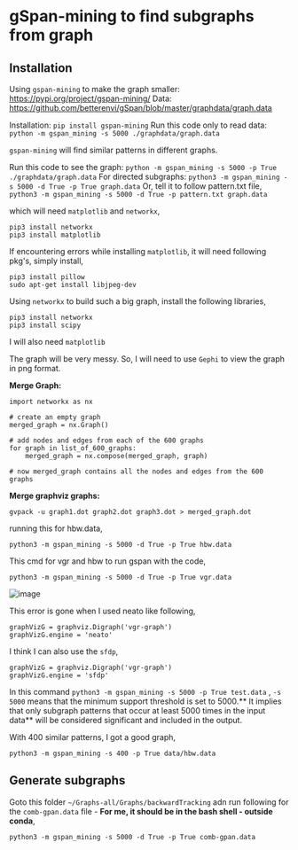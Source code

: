 # gSpan-mining to find subgraphs from graph

## Installation
Using `gspan-mining` to make the graph smaller: https://pypi.org/project/gspan-mining/
Data: https://github.com/betterenvi/gSpan/blob/master/graphdata/graph.data

Installation: `pip install gspan-mining`
Run this code only to read data: `python -m gspan_mining -s 5000 ./graphdata/graph.data`

`gspan-mining` will find similar patterns in different graphs.

Run this code to see the graph: `python -m gspan_mining -s 5000 -p True ./graphdata/graph.data`
For directed subgraphs: 
     `python3 -m gspan_mining -s 5000 -d True -p True graph.data`
     Or, tell it to follow pattern.txt file,
     `python3 -m gspan_mining -s 5000 -d True -p pattern.txt graph.data`

which will need `matplotlib` and `networkx`,
```
pip3 install networkx
pip3 install matplotlib
```
If encountering errors while installing `matplotlib`, it will need following pkg's, simply install,
```
pip3 install pillow
sudo apt-get install libjpeg-dev
```

Using `networkx` to build such a big graph, install the following libraries,
```
pip3 install networkx
pip3 install scipy
```
I will also need `matplotlib`

The graph will be very messy. So, I will need to use `Gephi` to view the graph in png format.

**__Merge Graph:__**
```
import networkx as nx

# create an empty graph
merged_graph = nx.Graph()

# add nodes and edges from each of the 600 graphs
for graph in list_of_600_graphs:
    merged_graph = nx.compose(merged_graph, graph)

# now merged_graph contains all the nodes and edges from the 600 graphs
```

**__Merge graphviz graphs:__**
```
gvpack -u graph1.dot graph2.dot graph3.dot > merged_graph.dot
```

running this for hbw.data,
```
python3 -m gspan_mining -s 5000 -d True -p True hbw.data
```

This cmd for vgr and hbw to run gspan with the code,
```
python3 -m gspan_mining -s 5000 -d True -p True vgr.data
```
![image](https://github.com/mdrahmed/cheatsheets/assets/26908164/37300f3a-607f-4283-ab22-27a5b8f5ec24)


This error is gone when I used neato like following,
```
graphVizG = graphviz.Digraph('vgr-graph')
graphVizG.engine = 'neato'
```

I think I can also use the `sfdp`,
```
graphVizG = graphviz.Digraph('vgr-graph')
graphVizG.engine = 'sfdp'
```

In this command `python3 -m gspan_mining -s 5000 -p True test.data` ,
`-s 5000` means that the minimum support threshold is set to 5000.** It implies that only subgraph patterns that occur at least 5000 times in the input data** will be considered significant and included in the output.

With 400 similar patterns, I got a good graph,
```
python3 -m gspan_mining -s 400 -p True data/hbw.data
```

## Generate subgraphs
Goto this folder `~/Graphs-all/Graphs/backwardTracking` adn run following for the `comb-gpan.data` file - __For me, it should be in the bash shell - outside conda__,
```
python3 -m gspan_mining -s 5000 -d True -p True comb-gpan.data
```
